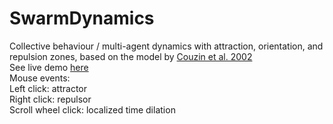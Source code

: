 # SwarmDynamics
Collective behaviour / multi-agent dynamics with attraction, orientation, and repulsion zones, based on the model by <a target="_blank" href="https://hal.elte.hu/~vicsek/downloads/papers/Couzin%2520et%2520al%2520JTB.pdf">Couzin et al. 2002</a>
<br>
See live demo <a target="_blank" href="https://renapagli.github.io/SwarmDynamics/">here</a>
<br>
Mouse events: <br>
Left click: attractor <br>
Right click: repulsor <br>
Scroll wheel click: localized time dilation <br>
